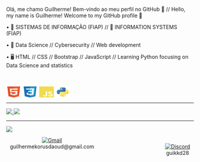 Olá, me chamo Guilherme! 
Bem-vindo ao meu perfil no GitHub 👋 //
Hello, my name is Guilherme!
Welcome to my GitHub profile 👋

• 🔭 SISTEMAS DE INFORMAÇÃO (FIAP) // 🔭 INFORMATION SYSTEMS (FIAP)

• 🌱 Data Science // Cybersecurity // Web development

• 🖥️ HTML // CSS // Bootstrap // JavaScript // Learning Python focusing on Data Science and statistics

<br> 

<div style="display: inline_block"><br>
  <img align="center" alt="Gui-HTML" height="30" width="40" src="https://raw.githubusercontent.com/devicons/devicon/master/icons/html5/html5-original.svg">
  <img align="center" alt="Gui-CSS" height="30" width="40" src="https://raw.githubusercontent.com/devicons/devicon/master/icons/css3/css3-original.svg">
  <img align="center" alt="Gui-Js" height="30" width="40" src="https://raw.githubusercontent.com/devicons/devicon/master/icons/javascript/javascript-plain.svg">
  <img align="center" alt="Gui-Python" height="30" width="40" src="https://raw.githubusercontent.com/devicons/devicon/master/icons/python/python-original.svg">
</div>
    
<hr>

<div style="display: flex; align-items: center;">
  <a href="https://github.com/guiKD"/>
  <img src="https://github-readme-stats.vercel.app/api/top-langs/?username=guiKD&layout=compact&langs_count=7&theme=radical" width="400"/> 
  <img src="https://64.media.tumblr.com/14f536e4a7add6953f2f7ea0d8a91fda/tumblr_n33lndFgJp1rnkzyto1_500.gifv" width="400"/>
</div>

<hr>

  <img src="https://images.alphacoders.com/132/1328866.png" width="400"/>

<div align="center">
  <div style="display: inline-block; text-align: center; margin: 10px; float: left;">
    <a href="#">
      <img src="https://img.shields.io/badge/Gmail-D14836?style=for-the-badge&logo=gmail&logoColor=white" alt="Gmail">
    </a><br>
    guilhermekorusdaoud@gmail.com
  </div> 

<br>

  <div style="display: inline-block; text-align: center; margin: 10px; float: right;">
    <a href="#">
      <img src="https://img.shields.io/badge/Discord-7289DA?style=for-the-badge&logo=discord&logoColor=white" alt="Discord">
    </a><br>
    guikkd28
  </div>
</div>
